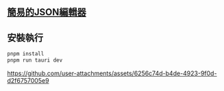 ## [簡易的JSON編輯器](https://jsoneditoronline.org/)

## 安裝執行
```bash
pnpm install
pnpm run tauri dev
```

https://github.com/user-attachments/assets/6256c74d-b4de-4923-9f0d-d2f6757005e9
